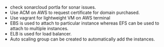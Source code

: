 - check sonarcloud portla for sonar issues.
- Use ACM on AWS to request certificate for domain purchased.
- Use vagrant for lightweight VM on AWS terminal
- EBS is used to attach to particular instance whereas EFS can be used to attach to multiple instances.
- ELB is used for load balancer.
- Auto scaling group can be created to automatically add the instances.
